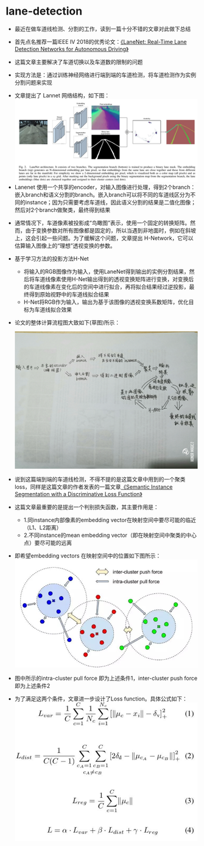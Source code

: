# lane-detection
+ 最近在做车道线检测、分割的工作，读到一篇十分不错的文章对此做下总结
- 首先点名推荐一篇IEEE IV 2018的优秀论文：[《LaneNet: Real-Time Lane Detection Networks for Autonomous Driving》](./1802.05591.pdf)
+ 这篇文章主要解决了车道切换以及车道数的限制的问题
- 实现方法是：通过训练神经网络进行端到端的车道检测，将车道检测作为实例分割问题来实现
+ 文章提出了 Lannet 网络结构，如下图：
 ![](./imgs/20180608161846771.jpg)
+ Lanenet 使用一个共享的encoder，对输入图像进行处理，得到2个branch：嵌入branch和语义分割的branch。嵌入branch可以将不同的车道线区分为不同的instance；因为只需要考虑车道线，因此语义分割的结果是二值化图像；然后对2个branch做聚类，最终得到结果
-  通常情况下，车道像素被投影成“鸟瞰图”表示，使用一个固定的转换矩阵。然而，由于变换参数对所有图像都是固定的，所以当遇到非地面时，例如在斜坡上，这会引起一些问题。为了缓解这个问题，文章提出 H-Network，它可以估算输入图像上的“理想”透视变换的参数。

 + 基于学习方法的投影方法H-Net
 
    - 将输入的RGB图像作为输入，使用LaneNet得到输出的实例分割结果，然后将车道线像素使用H-Net输出得到的透视变换矩阵进行变换，对变换后的车道线像素在变化后的空间中进行拟合，再将拟合结果经过逆投影，最终得到原始视野中的车道线拟合结果

    * H-Net将RGB作为输入，输出为基于该图像的透视变换系数矩阵，优化目标为车道线拟合效果
    
+ 论文的整体计算流程图大致如下(草图)所示：
    
  ![](./imgs/2086708701-0.jpg)

- 说到这篇端到端的车道线检测，不得不提的是这篇文章中用到的一个聚类loss，同样是这篇文章的作者发表的一篇文章[《Semantic Instance Segmentation with a Discriminative Loss Function》](./1708.02551v1.pdf)

+ 这篇文章最重要的是提出一个判别损失函数，其主要作用是：
    
    * 1.同instance内部像素的embedding vector在映射空间中要尽可能的临近（L1、L2距离）
    
    + 2.不同instance的mean embedding vector（即在映射空间中聚类的中心点）要尽可能的远离

- 即希望embedding vectors 在映射空间中的位置如下图所示：
 ![](./imgs/v2-e1e0958468e1b3ac4a776d2b2838582f_hd.jpg)

+ 图中所示的intra-cluster pull force 即为上述条件1，inter-cluster push force即为上述条件2

* 为了满足这两个条件，文章进一步设计了Loss function。具体公式如下：
![](./imgs/v2-96e7e28ab2727f2d544a9eb8c35c10a3_hd.jpg)

